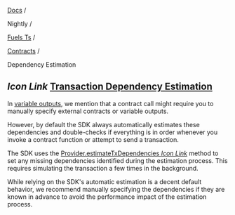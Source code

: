 [Docs](https://docs.fuel.network/) /

Nightly  /

[Fuels Ts](https://docs.fuel.network/docs/nightly/fuels-ts/) /

[Contracts](https://docs.fuel.network/docs/nightly/fuels-ts/contracts/) /

Dependency Estimation

## _Icon Link_ [Transaction Dependency Estimation](https://docs.fuel.network/docs/nightly/fuels-ts/contracts/dependency-estimation/\#transaction-dependency-estimation)

In [variable outputs](https://docs.fuel.network/docs/nightly/fuels-ts/contracts/variable-outputs/), we mention that a contract call might require you to manually specify external contracts or variable outputs.

However, by default the SDK always automatically estimates these dependencies and double-checks if everything is in order whenever you invoke a contract function or attempt to send a transaction.

The SDK uses the [Provider.estimateTxDependencies _Icon Link_](https://fuels-ts-docs-api-nightly.vercel.app/classes/_fuel_ts_account.Provider.html#estimateTxDependencies) method to set any missing dependencies identified during the estimation process. This requires simulating the transaction a few times in the background.

While relying on the SDK's automatic estimation is a decent default behavior, we recommend manually specifying the dependencies if they are known in advance to avoid the performance impact of the estimation process.